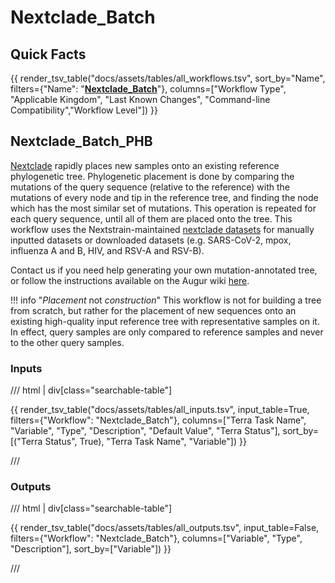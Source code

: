 # Nextclade_Batch

## Quick Facts

{{ render_tsv_table("docs/assets/tables/all_workflows.tsv", sort_by="Name", filters={"Name": "[**Nextclade_Batch**](../workflows/phylogenetic_placement/nextclade_batch.md)"}, columns=["Workflow Type", "Applicable Kingdom", "Last Known Changes", "Command-line Compatibility","Workflow Level"]) }}

## Nextclade_Batch_PHB

[Nextclade](https://docs.nextstrain.org/projects/nextclade/en/stable/index.html) rapidly places new samples onto an existing reference phylogenetic tree. Phylogenetic placement is done by comparing the mutations of the query sequence (relative to the reference) with the mutations of every node and tip in the reference tree, and finding the node which has the most similar set of mutations. This operation is repeated for each query sequence, until all of them are placed onto the tree. This workflow uses the Nextstrain-maintained [nextclade datasets](https://github.com/nextstrain/nextclade_data) for manually inputted datasets or downloaded datasets (e.g. SARS-CoV-2, mpox, influenza A and B, HIV, and RSV-A and RSV-B).

Contact us if you need help generating your own mutation-annotated tree, or follow the instructions available on the Augur wiki [here](https://docs.nextstrain.org/projects/augur/en/stable/index.html).

!!! info "_Placement_ not _construction_"
    This workflow is not for building a tree from scratch, but rather for the placement of new sequences onto an existing high-quality input reference tree with representative samples on it. In effect, query samples are only compared to reference samples and never to the other query samples.

### Inputs

/// html | div[class="searchable-table"]

{{ render_tsv_table("docs/assets/tables/all_inputs.tsv", input_table=True, filters={"Workflow": "Nextclade_Batch"}, columns=["Terra Task Name", "Variable", "Type", "Description", "Default Value", "Terra Status"], sort_by=[("Terra Status", True), "Terra Task Name", "Variable"]) }}

///

### Outputs

/// html | div[class="searchable-table"]

{{ render_tsv_table("docs/assets/tables/all_outputs.tsv", input_table=False, filters={"Workflow": "Nextclade_Batch"}, columns=["Variable", "Type", "Description"], sort_by=["Variable"]) }}

///
